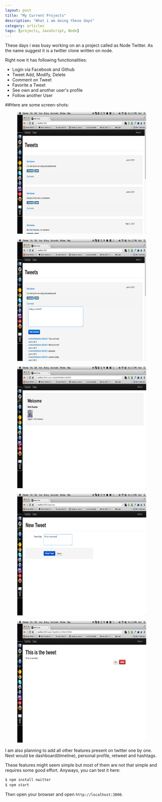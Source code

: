 ```yaml
---
layout: post
title: "My Current Projects"
description: "What i am doing these days"
category: articles
tags: [projects, JavaScript, Node]
---
```


These days i was busy working on an a project called as Node Twitter.
As the name suggest it is a twitter clone written on node. 

Right now it has following functionalities:

* Login via Facebook and Github
* Tweet Add, Modify, Delete
* Comment on Tweet
* Favorite a Tweet
* See own and another user's profile
* Follow another User

##Here are some screen-shots:

<figure>
<img src="../images/twitter.png" height="400" width="640">
</figure>

<figure>
  <img src="../images/twitter2.png" height="400" width="640">
</figure>

<figure>
  <img src="../images/twitter3.png" height="400" width="640">
</figure>

<figure>
  <img src="../images/twitter4.png" height="400" width="640">
</figure>

<figure>
  <img src="../images/twitter5.png" height="400" width="640">
</figure>


I am also planning to add all other features present on twitter one by one. Next would be dashboard(timeline), personal profile, retweet and hashtags.

These features might seem simple but most of them are not that simple and requires some good effort.
Anyways, you can test it here:
``` sh
$ npm install nwitter
$ npm start
```
Then open your browser and open `http://localhost:3000`.

